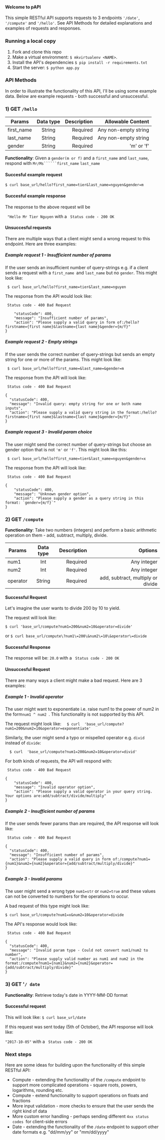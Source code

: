 #### Welcome to pAPI

This simple RESTful API supports requests to 3 endpoints ```'/date'```, ```'/compute'``` and ```'/hello'```. See API Methods for detailed explanations and examples of requests and responses.



### Running a local copy
1. Fork and clone this repo
2. Make a virtual environment: ```$ mkvirtualenv <NAME>```.
2. Install the API's dependencies  ``` $ pip install -r requirements.txt ```
3. Start the server:  ``` $ python app.py ```
 
 
### API Methods

In order to illustrate the functionality of this API, I'll be using some example data. Below are example requests - both successful and unsuccessful. 

###  1) GET ```/hello```

  Params   | Data type   | Description |Allowable Content |
| ------------- |:-------------:| -----:| -----:
| first_name     | String| Required | Any non-empty string
| last_name      | String      |   Required | Any non-empty string
| gender     | String      |   Required |  'm' or 'f'   |


**Functionality**: Given a ```gender(m or f)``` and a ```first_name``` and ```last_name```, respond with ```Mr/Ms``````first_name``` ```last_name```

#### Succesful example request


```$ curl base_url/hello?first_name=tier&last_name=nguyen&gender=m ```

#### Succesful example response

The response to the above request will be

``` "Hello Mr Tier Nguyen``` with a ``` Status code - 200 OK```

#### Unsuccesful requests

There are multiple ways that a client might send a wrong request to this endpoint. Here are three examples: 

##### Example request 1 - Insufficient number of params

If the user sends an insufficient number of query-strings e.g. if a client sends a request with a ```first_name ```and ```last_name``` but no ```gender```. This might look like:

``` $ curl base_url/hello?first_name=tier&last_name=nguyen```

The response from the API would look like:

``` Status code - 400 Bad Request```

``` {
    "statusCode": 400,
    "message": "Insufficient number of params",
    "action": "Please supply a valid query in form of:/hello?firstname={first name}&lastname={last name}&gender={m/f}"
}
```
##### Example request 2 - Empty strings

If the user sends the correct number of query-strings but sends an empty string for one or more of the params. This might look like: 

``` $ curl base_url/hello?first_name=&last_name=&gender=m```

The response from the API will look like: 

``` Status code - 400 Bad Request```

```
{
  "statusCode": 400,
  "message": "Invalid query: empty string for one or both name inputs",
  "action": "Please supply a valid query string in the format:/hello?firstname={first name}&lastname={last name}&gender={m/f}"
}
```

##### Example request 3 - Invalid param choice

The user might send the correct number of query-strings but choose an gender option that is not ```'m'``` or ```'f'```. This might look like this:

``` $ curl base_url/hello?first_name=tier&last_name=nguyen&gender=x```


The response from the API will look like: 

``` Status code - 400 Bad Request```

```
{
    "statusCode": 400,
    "message": "Unknown gender option",
    "action": "Please supply a gender as a query string in this format: `gender={m/f}`"
}
```

###  2) GET ```/compute```

**Functionality**: Take two numbers (integers) and perform a basic arithmetic operation on them - add, subtract, multiply, divide.

 Params   | Data type   | Description |Options |
| ------------- |:-------------:| -----:| -----:
| num1     | Int | Required | Any integer |
| num2      | Int     |   Required | Any integer | 
|operator   | String      |   Required |  add, subtract, multiply or divide|



#### Successful Request

Let's imagine the user wants to divide 200 by 10 to yield.

The request will look like: 

```$ curl 'base_url/compute?num1=200&num2=10&operator=divide'```

or ``` $ curl base_url/compute\?num1\=200\&num2\=10\&operator\=divide ```

#### Successful Response

The response will be: ``` 20.0 ```  with a ``` Status code - 200 OK```

#### Unsuccesful Request

There are many ways a client might make a bad request. Here are 3 examples: 

##### Example 1 - Invalid operator 

The user might want to exponentiate i.e. raise num1 to the power of num2 in the form```num1 ^ num2 ```. This functionality is not supported by this API. 


The request might look like: ```  $ curl  'base_url/compute?num1=200&num2=10&operator=exponentiate'```

Similarly, the user might send a typo or mispelled operator e.g. ```divid ``` instead of ```divide```: 

```  $ curl  'base_url/compute?num1=200&num2=10&operator=divid'```

For both kinds of requests, the API will respond with: 

``` Status code - 400 Bad Request```

```
{
    "statusCode": 400,
    "message": "Invalid operator option",
    "action": "Please supply a valid operator in your query string. Your options are:add/subtract/divide/multiply"
}
```

##### Example 2 - Insufficient number of params

If the user sends fewer params than are required, the API response will look like: 

``` Status code - 400 Bad Request```

```
{
  "statusCode": 400,
  "message": "Insufficient number of params",
  "action": "Please supply a valid query in form of:/compute?num1={num1}&num2={num2}&operator={add/subtract/multiply/divide}"
}

```

##### Example 3 - Invalid params 

The user might send a wrong type ```num1=str``` or ```num2=true``` and these values can not be converted to numbers for the operations to occur.

A bad request of this type might look like: 

```
$ curl base_url/compute?num1=x&num2=10&operator=divide
```
The API's response would look like:

``` Status code - 400 Bad Request```

```
{
  "statusCode": 400,
  "message": "Invalid param type - Could not convert num1/num2 to number",
  "action": "Please supply valid number as num1 and num2 in the format:/compute?num1={num1}&num2={num2}&operator={add/subtract/multiply/divide}"
}
```


### 3) GET '```/ date```

**Functionality**: Retrieve today's date in YYYY-MM-DD format


#### Successful request
This will look like: ``` $ curl base_url/date ```
 
If this request was sent today (5th of October), the API response will look like: 

``` "2017-10-05" ``` with a ``` Status code - 200 OK```

 
### Next steps

Here are some ideas for building upon the functionality of this simple RESTful API: 

- Compute - extending the functionality of the ```/compute``` endpoint to support more complicated operations - square roots, powers, logarithms, rounding etc. 
- Compute - extend functionality to support operations on floats and fractions
- More input validation - more checks to ensure that the user sends the right kind of data
- More custom error handling - perhaps sending different ```4xx status codes ```for client-side errors 
- Date - extending the functionality of the ```/date``` endpoint to support other date formats e.g. "dd/mm/yy" or "mm/dd/yyyy"
